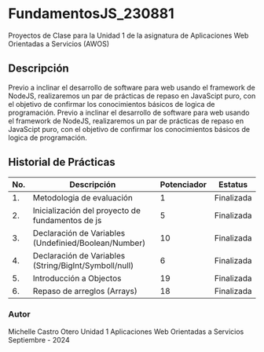 # FundamentosJS_230881
Proyectos de Clase para la Unidad 1 de la asignatura de Aplicaciones Web Orientadas a Servicios (AWOS)

## Descripción
Previo a inclinar el desarrollo de software para web usando el framework de NodeJS, realizaremos un par de prácticas de repaso en JavaScipt puro, con el objetivo de confirmar los conocimientos básicos de logica de programación.
Previo a inclinar el desarrollo de software para web usando el framework de NodeJS, realizaremos un par de prácticas de repaso en JavaScipt puro, con el objetivo de confirmar los conocimientos básicos de logica de programación.

## Historial de Prácticas
|No.|Descripción|Potenciador|Estatus|
|--|--|--|--|
|1.|Metodologia de evaluación|1|Finalizada|
|2.|Inicialización del proyecto de fundamentos de js|5|Finalizada|
|3.|Declaración de Variables (Undefinied/Boolean/Number)|10|Finalizada|
|4.|Declaración de Variables (String/BigInt/Symboll/null)|6|Finalizada|
|5.|Introducción a Objectos |19|Finalizada|
|6.|Repaso de arreglos (Arrays)|18|Finalizada|


### Autor 
Michelle Castro Otero
Unidad 1
Aplicaciones Web Orientadas a Servicios 
Septiembre - 2024